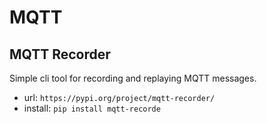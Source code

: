 # MQTT

## MQTT Recorder

Simple cli tool for recording and replaying MQTT messages.
- url: ```https://pypi.org/project/mqtt-recorder/```
- install: ```pip install mqtt-recorde```


